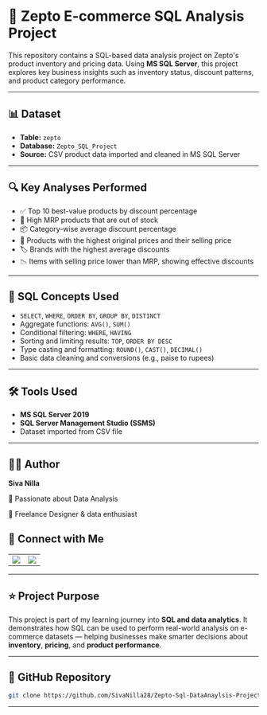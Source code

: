 # 🛒 Zepto E-commerce SQL Analysis Project

This repository contains a SQL-based data analysis project on Zepto's product inventory and pricing data. Using **MS SQL Server**, this project explores key business insights such as inventory status, discount patterns, and product category performance.

---

## 📊 Dataset

- **Table:** `zepto`
- **Database:** `Zepto_SQL_Project`
- **Source:** CSV product data imported and cleaned in MS SQL Server

---

## 🔍 Key Analyses Performed

- ✅ Top 10 best-value products by discount percentage  
- 🚫 High MRP products that are out of stock  
- 📦 Category-wise average discount percentage  
- 💸 Products with the highest original prices and their selling price  
- 🏷️ Brands with the highest average discounts  
- 📉 Items with selling price lower than MRP, showing effective discounts  

---

## 🧠 SQL Concepts Used

- `SELECT`, `WHERE`, `ORDER BY`, `GROUP BY`, `DISTINCT`
- Aggregate functions: `AVG()`, `SUM()`
- Conditional filtering: `WHERE`, `HAVING`
- Sorting and limiting results: `TOP`, `ORDER BY DESC`
- Type casting and formatting: `ROUND()`, `CAST()`, `DECIMAL()`
- Basic data cleaning and conversions (e.g., paise to rupees)

---

## 🛠️ Tools Used

- **MS SQL Server 2019**
- **SQL Server Management Studio (SSMS)**
- Dataset imported from CSV file

---

## 👨‍💻 Author

**Siva Nilla**  

🎯 Passionate about Data Analysis

💼 Freelance Designer & data enthusiast  
## 🔗 Connect with Me

<table>
  <tr>
    <td>
      <a href="https://www.linkedin.com/in/siva-nilla" target="_blank">
        <img src="https://img.shields.io/badge/LINKEDIN-SIVA%20NILLA-0077B5?style=for-the-badge&logo=linkedin&logoColor=white"/>
      </a>
    </td>
    <td>
      <a href="mailto:nillasiva526@gmail.com">
        <img src="https://img.shields.io/badge/EMAIL-NILLASIVA526%40GMAIL.COM-D14836?style=for-the-badge&logo=gmail&logoColor=white"/>
      </a>
    </td>
  </tr>
</table>

---

## ⭐ Project Purpose

This project is part of my learning journey into **SQL and data analytics**. It demonstrates how SQL can be used to perform real-world analysis on e-commerce datasets — helping businesses make smarter decisions about **inventory**, **pricing**, and **product performance**.

---

## 🔗 GitHub Repository

```bash
git clone https://github.com/SivaNilla28/Zepto-Sql-DataAnaylsis-Project.git
```

---

